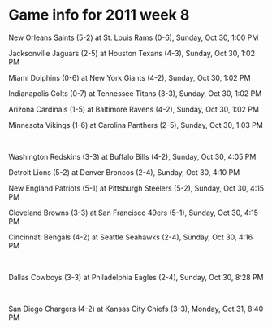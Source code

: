 # Game info for 2011 week 8

New Orleans Saints (5-2) at St. Louis Rams (0-6), Sunday, Oct 30, 1:00 PM

Jacksonville Jaguars (2-5) at Houston Texans (4-3), Sunday, Oct 30, 1:02 PM

Miami Dolphins (0-6) at New York Giants (4-2), Sunday, Oct 30, 1:02 PM

Indianapolis Colts (0-7) at Tennessee Titans (3-3), Sunday, Oct 30, 1:02 PM

Arizona Cardinals (1-5) at Baltimore Ravens (4-2), Sunday, Oct 30, 1:02 PM

Minnesota Vikings (1-6) at Carolina Panthers (2-5), Sunday, Oct 30, 1:03 PM


<br/>

Washington Redskins (3-3) at Buffalo Bills (4-2), Sunday, Oct 30, 4:05 PM

Detroit Lions (5-2) at Denver Broncos (2-4), Sunday, Oct 30, 4:10 PM

New England Patriots (5-1) at Pittsburgh Steelers (5-2), Sunday, Oct 30, 4:15 PM

Cleveland Browns (3-3) at San Francisco 49ers (5-1), Sunday, Oct 30, 4:15 PM

Cincinnati Bengals (4-2) at Seattle Seahawks (2-4), Sunday, Oct 30, 4:16 PM


<br/>

Dallas Cowboys (3-3) at Philadelphia Eagles (2-4), Sunday, Oct 30, 8:28 PM


<br/>

San Diego Chargers (4-2) at Kansas City Chiefs (3-3), Monday, Oct 31, 8:40 PM

